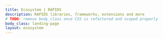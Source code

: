 ```yaml
---
title: Ecosystem | RAPIDS
description: RAPIDS libraries, frameworks, extensions and more
# TODO: remove body_class once CSS is refactored and scoped properly
body_class: landing-page
layout: ecosystem
---
```

